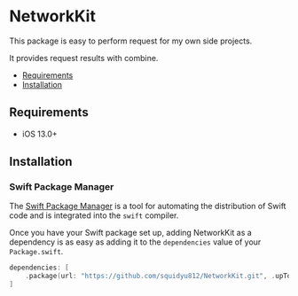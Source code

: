 # NetworkKit

This package is easy to perform request for my own side projects.

It provides request results with combine.

- [Requirements](#requirements)
- [Installation](#installation)

## Requirements

- iOS 13.0+

## Installation

### Swift Package Manager

The [Swift Package Manager](https://swift.org/package-manager/) is a tool for automating the distribution of Swift code and is integrated into the `swift` compiler. 

Once you have your Swift package set up, adding NetworkKit as a dependency is as easy as adding it to the `dependencies` value of your `Package.swift`.

```swift
dependencies: [
    .package(url: "https://github.com/squidyu812/NetworkKit.git", .upToNextMajor(from: "1.0.0"))
]
```
